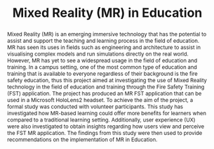 ---
title: 'Mixed Reality (MR) in Education'
authors: "Joseph M. THENARA, Supervised by Dr Boon Giin Lee"
publishedAt: '2022-04-25'
publisher: 'University of Nottingham'
description: 'Mixed Reality (MR) enhances education by aiding visualisation in fields like engineering. This project explored MR in fire safety training via a Microsoft HoloLens2 app. A study with volunteers compared MR-based learning to traditional methods, assessed user experience, and offered recommendations for MR in education.'
tags: "Mixed Reality, Unity"
award: "Distinguished Final Year Project Award"
abstract: "Mixed Reality (MR) is an emerging immersive technology that has the potential to assist and support the teaching and learning process in the field of education. MR has seen its uses in fields such as engineering and architecture to assist in visualising complex models and run simulations directly on the real world. However, MR has yet to see a widespread usage in the field of education and training. In a campus setting, one of the most common type of education and training that is available to everyone regardless of their background is the fire safety education, thus this project aimed at investigating the use of Mixed Reality technology in the field of education and training through the Fire Safety Training (FST) application. The project has produced an MR FST application that can be used in a Microsoft HoloLens2 headset. To achieve the aim of the project, a formal study was conducted with volunteer participants. This study has investigated how MR-based learning could offer more benefits for learners when compared to a traditional learning setting. Additionally, user experience (UX) were also investigated to obtain insights regarding how users view and perceive the FST MR application. The findings from this study were then used to provide recommendations on the implementation of MR in Education."
type: "Undergraduate Dissertation"
email: "josephthenara@outlook.com"
---